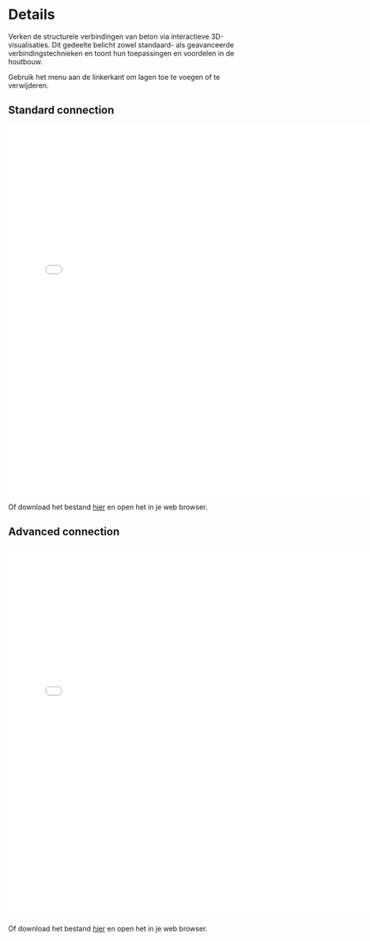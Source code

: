 # Details

Verken de structurele verbindingen van beton via interactieve 3D-visualisaties. Dit gedeelte belicht zowel standaard- als geavanceerde verbindingstechnieken en toont hun toepassingen en voordelen in de houtbouw.  

Gebruik het menu aan de linkerkant om lagen toe te voegen of te verwijderen.


## Standard connection

<div style="text-align: center;">
    <iframe src="../../_static/Connection_Timber_Standard.html" width="750" height="750" frameborder="0"></iframe>
</div>

Of download het bestand [hier](../../_static/Octatube_Timber.html) en open het in je web browser. 

## Advanced connection

<div style="text-align: center;">
    <iframe src="../../_static/Connection_Timber_Advanced.html" width="750" height="750" frameborder="0"></iframe>
</div>

Of download het bestand [hier](../../_static/Connection_Timber_Advanced.html) en open het in je web browser.
